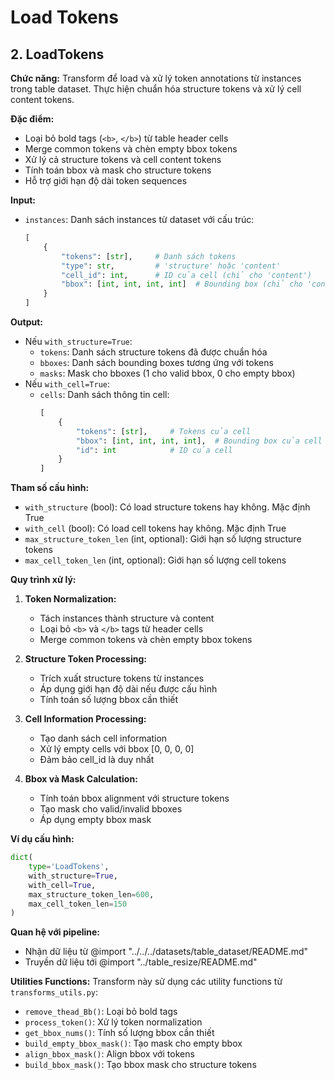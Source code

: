# Load Tokens

## 2. LoadTokens

**Chức năng:** Transform để load và xử lý token annotations từ instances trong table dataset. Thực hiện chuẩn hóa structure tokens và xử lý cell content tokens.

**Đặc điểm:**
- Loại bỏ bold tags (`<b>`, `</b>`) từ table header cells
- Merge common tokens và chèn empty bbox tokens
- Xử lý cả structure tokens và cell content tokens
- Tính toán bbox và mask cho structure tokens
- Hỗ trợ giới hạn độ dài token sequences

**Input:**
- `instances`: Danh sách instances từ dataset với cấu trúc:
  ```python
  [
      {
          "tokens": [str],     # Danh sách tokens
          "type": str,         # 'structure' hoặc 'content'
          "cell_id": int,      # ID của cell (chỉ cho 'content')
          "bbox": [int, int, int, int]  # Bounding box (chỉ cho 'content')
      }
  ]
  ```

**Output:**
- Nếu `with_structure=True`:
  - `tokens`: Danh sách structure tokens đã được chuẩn hóa
  - `bboxes`: Danh sách bounding boxes tương ứng với tokens
  - `masks`: Mask cho bboxes (1 cho valid bbox, 0 cho empty bbox)
- Nếu `with_cell=True`:
  - `cells`: Danh sách thông tin cell:
    ```python
    [
        {
            "tokens": [str],     # Tokens của cell
            "bbox": [int, int, int, int],  # Bounding box của cell
            "id": int            # ID của cell
        }
    ]
    ```

**Tham số cấu hình:**
- `with_structure` (bool): Có load structure tokens hay không. Mặc định True
- `with_cell` (bool): Có load cell tokens hay không. Mặc định True  
- `max_structure_token_len` (int, optional): Giới hạn số lượng structure tokens
- `max_cell_token_len` (int, optional): Giới hạn số lượng cell tokens

**Quy trình xử lý:**

1. **Token Normalization:**
   - Tách instances thành structure và content
   - Loại bỏ `<b>` và `</b>` tags từ header cells
   - Merge common tokens và chèn empty bbox tokens

2. **Structure Token Processing:**
   - Trích xuất structure tokens từ instances
   - Áp dụng giới hạn độ dài nếu được cấu hình
   - Tính toán số lượng bbox cần thiết

3. **Cell Information Processing:**
   - Tạo danh sách cell information
   - Xử lý empty cells với bbox [0, 0, 0, 0]
   - Đảm bảo cell_id là duy nhất

4. **Bbox và Mask Calculation:**
   - Tính toán bbox alignment với structure tokens
   - Tạo mask cho valid/invalid bboxes
   - Áp dụng empty bbox mask

**Ví dụ cấu hình:**
```python
dict(
    type='LoadTokens',
    with_structure=True,
    with_cell=True,
    max_structure_token_len=600,
    max_cell_token_len=150
)
```

**Quan hệ với pipeline:**
- Nhận dữ liệu từ @import "../../../datasets/table_dataset/README.md"
- Truyền dữ liệu tới @import "../table_resize/README.md"

**Utilities Functions:**
Transform này sử dụng các utility functions từ `transforms_utils.py`:
- `remove_thead_Bb()`: Loại bỏ bold tags
- `process_token()`: Xử lý token normalization
- `get_bbox_nums()`: Tính số lượng bbox cần thiết
- `build_empty_bbox_mask()`: Tạo mask cho empty bbox
- `align_bbox_mask()`: Align bbox với tokens
- `build_bbox_mask()`: Tạo bbox mask cho structure tokens

